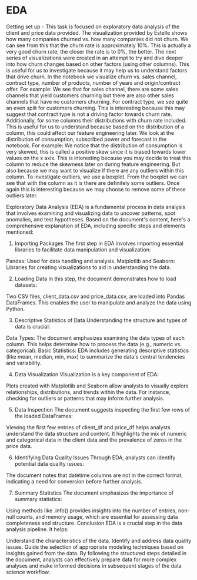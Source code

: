 # EDA
Getting set up - This task is focused on exploratory data analysis of the client and price data provided.
The visualization provided by Estelle shows how many companies churned vs. how many companies did not churn. We can see from this that the churn rate is approximately 10%. This is actually a very good churn rate, the closer the rate is to 0%, the better.
The next series of visualizations were created in an attempt to try and dive deeper into how churn changes based on other factors (using other columns). This is useful for us to investigate because it may help us to understand factors that drive churn.
In the notebook we visualize churn vs. sales channel, contract type, number of products, number of years and origin/contract offer.
For example:
We see that for sales channel, there are some sales channels that yield customers churning but there are also other sales channels that have no customers churning.
For contract type, we see quite an even split for customers churning. This is interesting because this may suggest that contract type is not a driving factor towards churn rate.
Additionally, for some columns their distributions with churn rate included. This is useful for us to understand because based on the distribution of a column, this could affect our feature engineering later.
We look at the distribution of consumption, subscribed power and forecast in the notebook. 
For example:
We notice that the distribution of consumption is very skewed, this is called a positive skew since it is biased towards lower values on the x axis.
This is interesting because you may decide to treat this column to reduce the skewness later on during feature engineering. But also because we may want to visualize if there are any outliers within this column. 
To investigate outliers, we use a boxplot. From the boxplot we can see that with the column as it is there are definitely some outliers. Once again this is interesting because we may choose to remove some of these outliers later.






Exploratory Data Analysis (EDA) is a fundamental process in data analysis that involves examining and visualizing data to uncover patterns, spot anomalies, and test hypotheses. Based on the document's content, here's a comprehensive explanation of EDA, including specific steps and elements mentioned:

1. Importing Packages
The first step in EDA involves importing essential libraries to facilitate data manipulation and visualization:

Pandas: Used for data handling and analysis.
Matplotlib and Seaborn: Libraries for creating visualizations to aid in understanding the data.

2. Loading Data
In this step, the document demonstrates how to load datasets:

Two CSV files, client_data.csv and price_data.csv, are loaded into Pandas DataFrames. This enables the user to manipulate and analyze the data using Python.

3. Descriptive Statistics of Data
Understanding the structure and types of data is crucial:

Data Types: The document emphasizes examining the data types of each column. This helps determine how to process the data (e.g., numeric vs. categorical).
Basic Statistics: EDA includes generating descriptive statistics (like mean, median, min, max) to summarize the data's central tendencies and variability.

4. Data Visualization
Visualization is a key component of EDA:

Plots created with Matplotlib and Seaborn allow analysts to visually explore relationships, distributions, and trends within the data. For instance, checking for outliers or patterns that may inform further analysis.

5. Data Inspection
The document suggests inspecting the first few rows of the loaded DataFrames:

Viewing the first few entries of client_df and price_df helps analysts understand the data structure and content. It highlights the mix of numeric and categorical data in the client data and the prevalence of zeros in the price data.

6. Identifying Data Quality Issues
Through EDA, analysts can identify potential data quality issues:

The document notes that datetime columns are not in the correct format, indicating a need for conversion before further analysis.

7. Summary Statistics
The document emphasizes the importance of summary statistics:

Using methods like .info() provides insights into the number of entries, non-null counts, and memory usage, which are essential for assessing data completeness and structure.
Conclusion
EDA is a crucial step in the data analysis pipeline. It helps:

Understand the characteristics of the data.
Identify and address data quality issues.
Guide the selection of appropriate modeling techniques based on insights gained from the data.
By following the structured steps detailed in the document, analysts can effectively prepare data for more complex analyses and make informed decisions in subsequent stages of the data science workflow.
